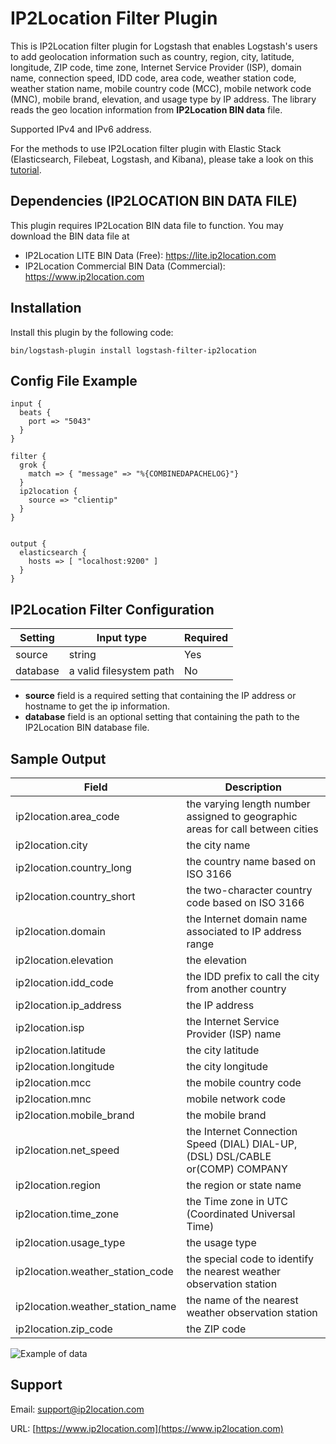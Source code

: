 # IP2Location Filter Plugin
This is IP2Location filter plugin for Logstash that enables Logstash's users to add geolocation information such as country, region, city, latitude, longitude, ZIP code, time zone, Internet Service Provider (ISP), domain name, connection speed, IDD code, area code, weather station code, weather station name, mobile country code (MCC), mobile network code (MNC), mobile brand, elevation, and usage type by IP address. The library reads the geo location information from **IP2Location BIN data** file.

Supported IPv4 and IPv6 address.

For the methods to use IP2Location filter plugin with Elastic Stack (Elasticsearch, Filebeat, Logstash, and Kibana), please take a look on this [tutorial](https://www.ip2location.com/tutorials/how-to-use-ip2location-filter-plugin-with-elastic-stack).


## Dependencies (IP2LOCATION BIN DATA FILE)
This plugin requires IP2Location BIN data file to function. You may download the BIN data file at
* IP2Location LITE BIN Data (Free): https://lite.ip2location.com
* IP2Location Commercial BIN Data (Commercial): https://www.ip2location.com


## Installation
Install this plugin by the following code:
```
bin/logstash-plugin install logstash-filter-ip2location
```


## Config File Example
```
input {
  beats {
    port => "5043"
  }
}

filter {
  grok {
    match => { "message" => "%{COMBINEDAPACHELOG}"}
  }
  ip2location {
    source => "clientip"
  }
}


output {
  elasticsearch {
    hosts => [ "localhost:9200" ]
  }
}
```


## IP2Location Filter Configuration
|Setting|Input type|Required|
|---|---|---|
|source|string|Yes|
|database|a valid filesystem path|No|

* **source** field is a required setting that containing the IP address or hostname to get the ip information.
* **database** field is an optional setting that containing the path to the IP2Location BIN database file.


## Sample Output
|Field|Description|
|---|---|
|ip2location.area_code|the varying length number assigned to geographic areas for call between cities|
|ip2location.city|the city name|
|ip2location.country_long|the country name based on ISO 3166|
|ip2location.country_short|the two-character country code based on ISO 3166|
|ip2location.domain|the Internet domain name associated to IP address range|
|ip2location.elevation|the elevation|
|ip2location.idd_code|the IDD prefix to call the city from another country|
|ip2location.ip_address|the IP address|
|ip2location.isp|the Internet Service Provider (ISP) name|
|ip2location.latitude|the city latitude|
|ip2location.longitude|the city longitude|
|ip2location.mcc|the mobile country code|
|ip2location.mnc|mobile network code|
|ip2location.mobile_brand|the mobile brand|
|ip2location.net_speed|the Internet Connection Speed (DIAL) DIAL-UP,(DSL) DSL/CABLE or(COMP) COMPANY|
|ip2location.region|the region or state name|
|ip2location.time_zone|the Time zone in UTC (Coordinated Universal Time)|
|ip2location.usage_type|the usage type|
|ip2location.weather_station_code|the special code to identify the nearest weather observation station|
|ip2location.weather_station_name|the name of the nearest weather observation station|
|ip2location.zip_code|the ZIP code|

![Example of data](https://www.ip2location.com/images/tutorial/logstash-filter-ip2location-screenshot2.png?)


## Support
Email: support@ip2location.com

URL: [https://www.ip2location.com](https://www.ip2location.com)
